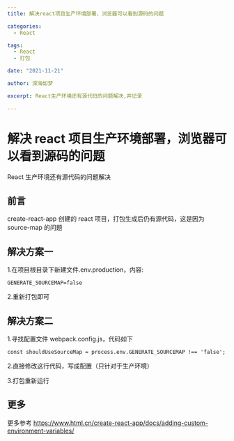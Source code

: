 ```yaml
---
title: 解决react项目生产环境部署，浏览器可以看到源码的问题

categories:
  - React

tags:
  - React
  - 打包

date: "2021-11-21"

author: 深海如梦

excerpt: React生产环境还有源代码的问题解决,并记录

---
```


# 解决 react 项目生产环境部署，浏览器可以看到源码的问题

React 生产环境还有源代码的问题解决

## 前言

create-react-app 创建的 react 项目，打包生成后仍有源代码，这是因为 source-map 的问题

## 解决方案一

1.在项目根目录下新建文件.env.production，内容:

```
GENERATE_SOURCEMAP=false
```

2.重新打包即可

## 解决方案二

1.寻找配置文件 webpack.config.js，代码如下

```
const shouldUseSourceMap = process.env.GENERATE_SOURCEMAP !== 'false';
```

2.直接修改这行代码，写成配置（只针对于生产环境）

3.打包重新运行

## 更多

更多参考 https://www.html.cn/create-react-app/docs/adding-custom-environment-variables/
